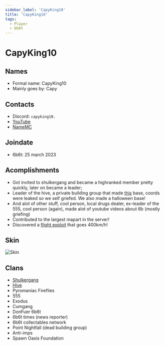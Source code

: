 ```yaml
---
sidebar_label: 'CapyKing10'
title: 'CapyKing10'
tags:
  - Player
  - 6b6t
---
```


# CapyKing10

## Names
* Formal name: CapyKing10
* Mainly goes by: Capy

## Contacts
* Discord: `capyking10.`
* [YouTube](https://www.youtube.com/@CapyKing10_)
* [NameMC](https://namemc.com/profile/CapyKing10.1)

## Joindate
* 6b6t: 25 march 2023

## Acomplishments
* Got invited to shulkergang and became a highranked member pretty quickly, later on became a leader;
* Leader of the hive, a private building group that made [this](https://youtu.be/sFIcEpTGAiU) base, coords were leaked so we self griefed. We also made a halloween base!
* And alot of other stuff, cool person, local drugs dealer, ex-leader of the 555, cool person (again), made alot of youtube videos about 6b (mostly griefing)
* Contributed to the largest mapart in the server!
* Discovered a [flight exploit](https://www.youtube.com/watch?v=hGC1wILneAA&t=9s) that goes 400km/h!

## Skin
![Skin](https://s.namemc.com/3d/skin/body.png?id=c1880e115a13cc81&model=classic&theta=30&phi=21&time=90&width=100&height=200)

## Clans
* [Shulkergang](../groups/shulkergang.md)
* [Hive](../groups/hive.md)
* Pyromaniac Fireflies
* 555
* Exodus
* Cumgang
* DonFuer 6b6t
* 6b6t times (news reporter)
* 6b6t collectables network
* Point Nightfall (dead building group)
* Anti-imps
* Spawn Oasis Foundation
